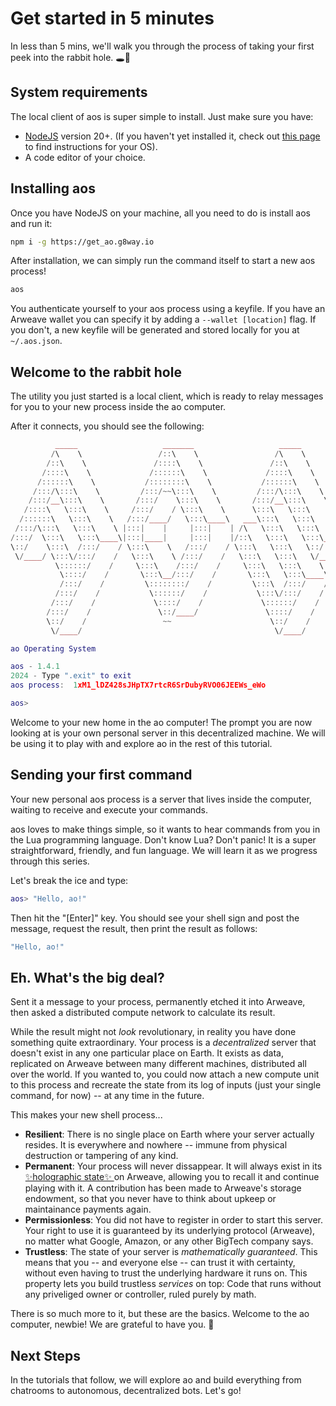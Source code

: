 # Get started in 5 minutes

In less than 5 mins, we'll walk you through the process of taking your first peek into the rabbit hole. 🕳️🐇

## System requirements

The local client of aos is super simple to install. Just make sure you have:

- [NodeJS](https://nodejs.org) version 20+. (If you haven't yet installed it, check out [this page](https://nodejs.org/en/download/package-manager) to find instructions for your OS).
- A code editor of your choice.

## Installing aos

Once you have NodeJS on your machine, all you need to do is install aos and run it:

```sh
npm i -g https://get_ao.g8way.io
```

After installation, we can simply run the command itself to start a new aos process!

```sh
aos
```

You authenticate yourself to your aos process using a keyfile. If you have an Arweave wallet you can specify it by adding a `--wallet [location]` flag. If you don't, a new keyfile will be generated and stored locally for you at `~/.aos.json`.

## Welcome to the rabbit hole

The utility you just started is a local client, which is ready to relay messages for you to your new process inside the ao computer.

After it connects, you should see the following:

```lua
          _____                   _______                   _____
         /\    \                 /::\    \                 /\    \
        /::\    \               /::::\    \               /::\    \
       /::::\    \             /::::::\    \             /::::\    \
      /::::::\    \           /::::::::\    \           /::::::\    \
     /:::/\:::\    \         /:::/~~\:::\    \         /:::/\:::\    \
    /:::/__\:::\    \       /:::/    \:::\    \       /:::/__\:::\    \
   /::::\   \:::\    \     /:::/    / \:::\    \      \:::\   \:::\    \
  /::::::\   \:::\    \   /:::/____/   \:::\____\   ___\:::\   \:::\    \
 /:::/\:::\   \:::\    \ |:::|    |     |:::|    | /\   \:::\   \:::\    \
/:::/  \:::\   \:::\____\|:::|____|     |:::|    |/::\   \:::\   \:::\____\
\::/    \:::\  /:::/    / \:::\    \   /:::/    / \:::\   \:::\   \::/    /
 \/____/ \:::\/:::/    /   \:::\    \ /:::/    /   \:::\   \:::\   \/____/
          \::::::/    /     \:::\    /:::/    /     \:::\   \:::\    \
           \::::/    /       \:::\__/:::/    /       \:::\   \:::\____\
           /:::/    /         \::::::::/    /         \:::\  /:::/    /
          /:::/    /           \::::::/    /           \:::\/:::/    /
         /:::/    /             \::::/    /             \::::::/    /
        /:::/    /               \::/____/               \::::/    /
        \::/    /                 ~~                      \::/    /
         \/____/                                           \/____/

ao Operating System

aos - 1.4.1
2024 - Type ".exit" to exit
aos process:  1xM1_lDZ428sJHpTX7rtcR6SrDubyRVO06JEEWs_eWo

aos>
```

Welcome to your new home in the ao computer! The prompt you are now looking at is your own personal server in this decentralized machine. We will be using it to play with and explore ao in the rest of this tutorial.

## Sending your first command

Your new personal aos process is a server that lives inside the computer, waiting to receive and execute your commands.

aos loves to make things simple, so it wants to hear commands from you in the Lua programming language. Don't know Lua? Don't panic! It is a super straightforward, friendly, and fun language. We will learn it as we progress through this series.

Let's break the ice and type:

```lua
aos> "Hello, ao!"
```

Then hit the "[Enter]" key. You should see your shell sign and post the message, request the result, then print the result as follows:

```lua
"Hello, ao!"
```

## Eh. What's the big deal?

Sent it a message to your process, permanently etched it into Arweave, then asked a distributed compute network to calculate its result.

While the result might not _look_ revolutionary, in reality you have done something quite extraordinary. Your process is a _decentralized_ server that doesn't exist in any one particular place on Earth. It exists as data, replicated on Arweave between many different machines, distributed all over the world. If you wanted to, you could now attach a new compute unit to this process and recreate the state from its log of inputs (just your single command, for now) -- at any time in the future.

This makes your new shell process...

- **Resilient**: There is no single place on Earth where your server actually resides. It is everywhere and nowhere -- immune from physical destruction or tampering of any kind.
- **Permanent**: Your process will never dissappear. It will always exist in its [✨holographic state✨ ](/concepts/holographic-state) on Arweave, allowing you to recall it and continue playing with it. A contribution has been made to Arweave's storage endowment, so that you never have to think about upkeep or maintainance payments again.
- **Permissionless**: You did not have to register in order to start this server. Your right to use it is guaranteed by its underlying protocol (Arweave), no matter what Google, Amazon, or any other BigTech company says.
- **Trustless**: The state of your server is _mathematically guaranteed_. This means that you -- and everyone else -- can trust it with certainty, without even having to trust the underlying hardware it runs on. This property lets you build trustless _services_ on top: Code that runs without any priveliged owner or controller, ruled purely by math.

There is so much more to it, but these are the basics. Welcome to the ao computer, newbie! We are grateful to have you. 🫡

## Next Steps

In the tutorials that follow, we will explore ao and build everything from chatrooms to autonomous, decentralized bots. Let's go!
